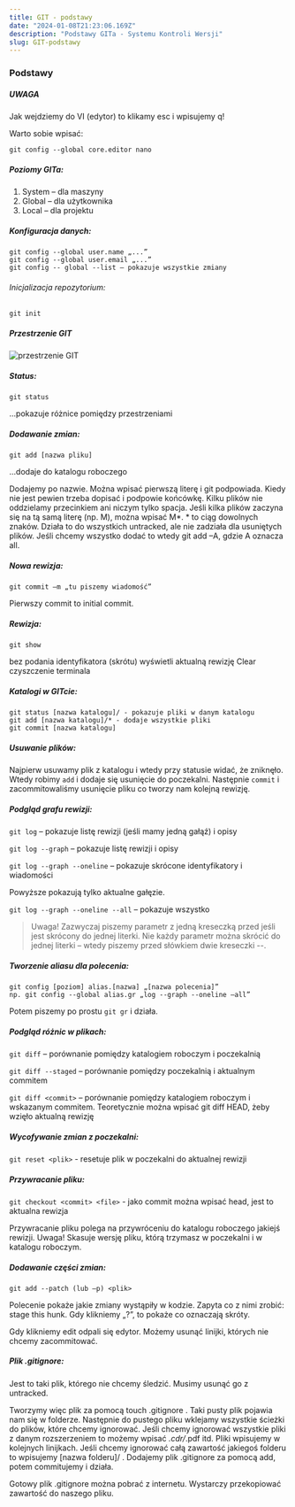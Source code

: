 ```yaml
---
title: GIT - podstawy
date: "2024-01-08T21:23:06.169Z"
description: "Podstawy GITa - Systemu Kontroli Wersji"
slug: GIT-podstawy
---
```


### Podstawy

##### UWAGA
Jak wejdziemy do VI (edytor) to klikamy esc i wpisujemy q!

Warto sobie wpisać:

    git config --global core.editor nano

##### Poziomy GITa:
1) System  –  dla maszyny
2) Global – dla użytkownika
3) Local – dla projektu

##### Konfiguracja danych:
    git config --global user.name „...”
    git config --global user.email „...”
    git config -- global --list – pokazuje wszystkie zmiany

###### Inicjalizacja repozytorium:
    git init

##### Przestrzenie GIT

![przestrzenie GIT](GIT.jpg)


##### Status:
    git status
...pokazuje różnice pomiędzy przestrzeniami

##### Dodawanie zmian:
    git add [nazwa pliku] 
...dodaje do katalogu roboczego

Dodajemy po nazwie. Można wpisać pierwszą literę i git podpowiada. Kiedy nie jest pewien trzeba dopisać i podpowie końcówkę. Kilku plików nie oddzielamy przecinkiem ani niczym tylko spacja. Jeśli kilka plików zaczyna się na tą samą literę (np. M), można wpisać M*. * to ciąg dowolnych znaków. Działa to do wszystkich untracked, ale nie zadziała dla usuniętych plików. Jeśli chcemy wszystko dodać to wtedy git add –A, gdzie A oznacza all.


##### Nowa rewizja:
    git commit –m „tu piszemy wiadomość”

Pierwszy commit to initial commit.

##### Rewizja:
    git show
bez podania identyfikatora (skrótu) wyświetli aktualną rewizję
    Clear
czyszczenie terminala

##### Katalogi w GITcie:
    git status [nazwa katalogu]/ - pokazuje pliki w danym katalogu
    git add [nazwa katalogu]/* - dodaje wszystkie pliki
    git commit [nazwa katalogu]

##### Usuwanie plików:
Najpierw usuwamy plik z katalogu i wtedy przy statusie widać, że zniknęło. Wtedy robimy `add` i dodaje się usunięcie do poczekalni. Następnie `commit` i zacommitowaliśmy usunięcie pliku co tworzy nam kolejną rewizję.

##### Podgląd grafu rewizji:
`git log` – pokazuje listę rewizji (jeśli mamy jedną gałąź) i opisy

`git log --graph` – pokazuje listę rewizji i opisy

`git log --graph --oneline` – pokazuje skrócone identyfikatory i wiadomości

Powyższe pokazują tylko aktualne gałęzie.

`git log --graph --oneline --all` – pokazuje wszystko

>Uwaga! Zazwyczaj piszemy parametr z jedną kreseczką przed jeśli jest skrócony do jednej literki. Nie każdy parametr można skrócić do jednej literki – wtedy piszemy przed słówkiem dwie kreseczki --.

##### Tworzenie aliasu dla polecenia:
    git config [poziom] alias.[nazwa] „[nazwa polecenia]”
    np. git config --global alias.gr „log --graph --oneline –all”
Potem piszemy po prostu `git gr` i działa.

##### Podgląd różnic w plikach:
`git diff` – porównanie pomiędzy katalogiem roboczym i poczekalnią

`git diff --staged` – porównanie pomiędzy poczekalnią i aktualnym commitem

`git diff <commit>` – porównanie pomiędzy katalogiem roboczym i wskazanym commitem. Teoretycznie można wpisać git diff HEAD, żeby wzięło aktualną rewizję

##### Wycofywanie zmian z poczekalni:
`git reset <plik>` - resetuje plik w poczekalni do aktualnej rewizji

##### Przywracanie pliku:
`git checkout <commit> <file>` - jako commit można wpisać head, jest to aktualna rewizja

Przywracanie pliku polega na przywróceniu do katalogu roboczego jakiejś rewizji. Uwaga! Skasuje wersję pliku, którą trzymasz w poczekalni i w katalogu roboczym.

##### Dodawanie części zmian:
    git add --patch (lub –p) <plik>
Polecenie pokaże jakie zmiany wystąpiły w kodzie. Zapyta co z nimi zrobić: stage this hunk. Gdy klikniemy „?”, to pokaże co oznaczają skróty. 

Gdy klikniemy edit odpali się edytor. Możemy usunąć linijki, których nie chcemy zacommitować.

##### Plik .gitignore:
Jest to taki plik, którego nie chcemy śledzić. Musimy usunąć go z untracked.

Tworzymy więc plik za pomocą touch .gitignore . Taki pusty plik pojawia nam się w folderze. Następnie do pustego pliku wklejamy wszystkie ścieżki do plików, które chcemy ignorować. Jeśli chcemy ignorować wszystkie pliki z danym rozszerzeniem to możemy wpisać *.cdr/*.pdf itd. Pliki wpisujemy w kolejnych linijkach. Jeśli chcemy ignorować całą zawartość jakiegoś folderu to wpisujemy [nazwa folderu]/ . Dodajemy plik .gitignore za pomocą add, potem commitujemy i działa.

Gotowy plik .gitignore można pobrać z internetu. Wystarczy przekopiować zawartość do naszego pliku.

